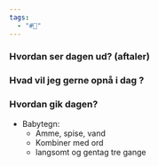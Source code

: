 ```yaml
---
tags:
  - "#📅"
---
```

### Hvordan ser dagen ud? (aftaler)


### Hvad vil jeg gerne opnå i dag ?


### Hvordan gik dagen?
* Babytegn:
	* Amme, spise, vand 
	* Kombiner med ord 
	* langsomt og gentag tre gange 